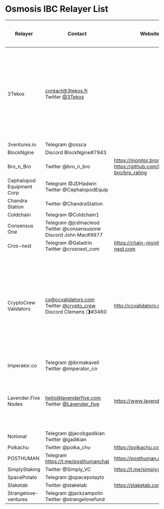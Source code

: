 # Osmosis IBC Relayer List




| Relayer | Contact | Website | How to Support | Support for new relayers | Chains Relaying with Osmosis |
| -------- 						| -------- 																						| --------						| ---								 | --- 																							 | --- 							|
| 3Tekos 						| contact@3tekos.fr <br> Twitter [@3Tekos](https://twitter.com/3Tekos) <br> 																				|								| :lock: Delegate to 3Tekos on: Stargaze, Desmos, Kava, KiChain, Gravity Bridge, Fetch.ai, BitCanna, E-Money, Sifchain, Band Protocol, Microtick, Rizon, Lum, and IXO <br> :pray: Donations accepted @ <sup><sub>`osmo1a58ecyz6jrz3psgfwd6724mh46338wlt6z6q7f`</sub></sup>	| :information_desk_person: Supports new relayers								| Stargaze, Juno, Desmos, BitCanna, Sifchain, Gravity Bridge, Kava, Kichain, Band Protocol, Evmos, Fetch.ai, Microtick, IXO |
| 3ventures.io					| Telegram @ossca																				|								|	
| BlockNgine					| Discord BlockNgine#7943 																		|								|
| Bro_n_Bro						| Twitter @bro_n_bro																			| https://monitor.bronbro.io/ <br> https://github.com/bro-n-bro/bro_rating |
| Cephalopod Equipment Corp		| Telegram @JDHadwin 		<br> Twitter @CephalopodEquip 										|  				 				|
| Chandra Station				| Twitter @ChandraStation																		| 								|
| Coldchain						| Telegram @Coldchain1																			|								|
| Consensus One					| Telegram @jcdmacleod		<br> Twitter @consensusone		<br> Discord John Mac#9977 			|								|
| Cros-nest						| Telegram @Galadrin		<br> Twitter @crosnest_com 											| https://chain-monitor.cros-nest.com		|
| CryptoCrew Validators			| cs@ccvalidators.com <br> Twitter [@crypto_crew](http://twitter.com/crypto_crew) <br> Discord Clemens 🌖#3460											| http://ccvalidators.com			| :lock: Delegate to CryptoCrew Validators on: Osmosis <sup><sub>`osmovaloper1h2c47vd943scjlfum6yc5frvu2l279lwjep5d6`</sub></sup>, Cosmos Hub, Terra, Juno, Band Protocol, Stargaze, Omniflix, Evmos, Gravity Bridge, Comdex, Chihuahua, E-money, Lum, Bitsong, Vidulum, Dig, Odin <br> :pray: Donations accepted @ <sup><sub>`osmo15md2qvgma8lnvqv67w0umu2paqkqkheg332u7d`</sub></sup> | :heavy_dollar_sign: Offers Relaying as a Service (RaaS) (contact directly for pricing) <br> :information_desk_person: Supports new relayers | Cosmos Hub, Terra, Juno, Band Protocol, Stargaze, Omniflix, Evmos, Gravity Bridge, Comdex, Chihuahua, E-money, Lum, Bitsong, Vidulum, Dig, Odin, Secret |
| Imperator.co					| Telegram @ibrmakaveli		<br> Twitter @imperator_co 											| 								| 
| Lavender.Five Nodes			| hello@lavenderfive.com <br> Twitter [@Lavender_five](https://twitter.com/lavender_five)															| https://www.lavenderfive.com/	| :lock: Delegate to Lavender.Five Nodes on: Osmosis <sup><sub>`osmovaloper1glmy88g0uf6vmw29pyxu3yq0pxpjqtzqr5e57n`</sub></sup>, Secret, Cosmos Hub, Juno, Dig, +more | :heavy_dollar_sign: Offers Relaying as a Service (RaaS) (contact directly for pricing) <br> :information_desk_person: Supports new relayers <br> :memo: Provides documentation at: https://docs.scrt.network/relayers/setting-up-hermes.html#assumptions | Cosmos Hub, Juno (multiple channels), Comdex, Secret, Cheqd, Chihuahua, Dig |
| Notional						| Telegram @jacobgadikian	<br> Twitter @gadikian 												| 								|
| Polkachu						| Twitter @polka_chu																			| https://polkachu.com/			|	
| POSTHUMAN						| Telegram https://t.me/posthumanchat															| https://posthuman.digital		|	
| SimplyStaking					| Twitter @Simply_VC																			| https://t.me/simplyvc			|
| SpacePotato					| Telegram @spacepotayto 																		|								|
| Staketab						| Twitter @staketab																				| https://staketab.com/			|	
| Strangelove-ventures			| Telegram @jackzampolin	<br> Twitter @strangelovefund 										| 						 		|



